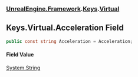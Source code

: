 ### [UnrealEngine.Framework](UnrealEngine_Framework.md 'UnrealEngine.Framework').[Keys](Keys.md 'UnrealEngine.Framework.Keys').[Virtual](Keys_Virtual.md 'UnrealEngine.Framework.Keys.Virtual')
## Keys.Virtual.Acceleration Field
```csharp
public const string Acceleration = Acceleration;
```
#### Field Value
[System.String](https://docs.microsoft.com/en-us/dotnet/api/System.String 'System.String')
